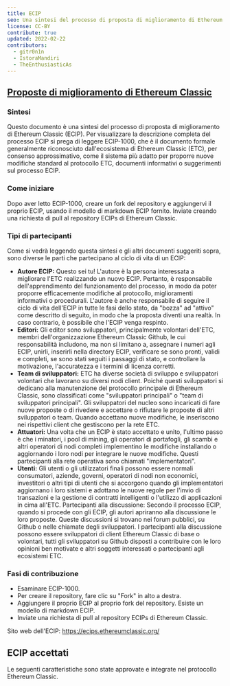 ```yaml
---
title: ECIP
seo: Una sintesi del processo di proposta di miglioramento di Ethereum Classic (ECIP) e un elenco degli ECIP accettati.
license: CC-BY
contribute: true
updated: 2022-02-22
contributors:
  - gitr0n1n
  - IstoraMandiri
  - TheEnthusiasticAs
---
```


## [Proposte di miglioramento di Ethereum Classic](https://ecips.ethereumclassic.org/)

### Sintesi

Questo documento è una sintesi del processo di proposta di miglioramento di Ethereum Classic (ECIP). Per visualizzare la descrizione completa del processo ECIP si prega di leggere ECIP-1000, che è il documento formale generalmente riconosciuto dall'ecosistema di Ethereum Classic (ETC), per consenso approssimativo, come il sistema più adatto per proporre nuove modifiche standard al protocollo ETC, documenti informativi o suggerimenti sul processo ECIP.

### Come iniziare

Dopo aver letto ECIP-1000, creare un fork del repository e aggiungervi il proprio ECIP, usando il modello di markdown ECIP fornito. Inviate creando una richiesta di pull al repository ECIPs di Ethereum Classic.

### Tipi di partecipanti

Come si vedrà leggendo questa sintesi e gli altri documenti suggeriti sopra, sono diverse le parti che partecipano al ciclo di vita di un ECIP:

- **Autore ECIP:** Questo sei tu! L'autore è la persona interessata a migliorare l'ETC realizzando un nuovo ECIP. Pertanto, è responsabile dell'apprendimento del funzionamento del processo, in modo da poter proporre efficacemente modifiche al protocollo, miglioramenti informativi o procedurali. L'autore è anche responsabile di seguire il ciclo di vita dell'ECIP in tutte le fasi dello stato, da "bozza" ad "attivo" come descritto di seguito, in modo che la proposta diventi una realtà. In caso contrario, è possibile che l'ECIP venga respinto.
- **Editori:** Gli editor sono sviluppatori, principalmente volontari dell'ETC, membri dell'organizzazione Ethereum Classic Github, le cui responsabilità includono, ma non si limitano a, assegnare i numeri agli ECIP, unirli, inserirli nella directory ECIP, verificare se sono pronti, validi e completi, se sono stati seguiti i passaggi di stato, e controllare la motivazione, l'accuratezza e i termini di licenza corretti.
- **Team di sviluppatori:** ETC ha diverse società di sviluppo e sviluppatori volontari che lavorano su diversi nodi client. Poiché questi sviluppatori si dedicano alla manutenzione del protocollo principale di Ethereum Classic, sono classificati come "sviluppatori principali" o "team di sviluppatori principali". Gli sviluppatori del nucleo sono incaricati di fare nuove proposte o di rivedere e accettare o rifiutare le proposte di altri sviluppatori o team. Quando accettano nuove modifiche, le inseriscono nei rispettivi client che gestiscono per la rete ETC.
- **Attuatori:** Una volta che un ECIP è stato accettato e unito, l'ultimo passo è che i minatori, i pool di mining, gli operatori di portafogli, gli scambi e altri operatori di nodi completi implementino le modifiche installando o aggiornando i loro nodi per integrare le nuove modifiche. Questi partecipanti alla rete operativa sono chiamati "implementatori".
- **Utenti:** Gli utenti o gli utilizzatori finali possono essere normali consumatori, aziende, governi, operatori di nodi non economici, investitori o altri tipi di utenti che si accorgono quando gli implementatori aggiornano i loro sistemi e adottano le nuove regole per l'invio di transazioni e la gestione di contratti intelligenti o l'utilizzo di applicazioni in cima all'ETC. Partecipanti alla discussione: Secondo il processo ECIP, quando si procede con gli ECIP, gli autori apriranno alla discussione le loro proposte. Queste discussioni si trovano nei forum pubblici, su Github o nelle chiamate degli sviluppatori. I partecipanti alla discussione possono essere sviluppatori di client Ethereum Classic di base o volontari, tutti gli sviluppatori su Github disposti a contribuire con le loro opinioni ben motivate e altri soggetti interessati o partecipanti agli ecosistemi ETC.

### Fasi di contribuzione

- Esaminare ECIP-1000.
- Per creare il repository, fare clic su "Fork" in alto a destra.
- Aggiungere il proprio ECIP al proprio fork del repository. Esiste un modello di markdown ECIP.
- Inviate una richiesta di pull al repository ECIPs di Ethereum Classic.

Sito web dell'ECIP: https://ecips.ethereumclassic.org/

## ECIP accettati

Le seguenti caratteristiche sono state approvate e integrate nel protocollo Ethereum Classic.
